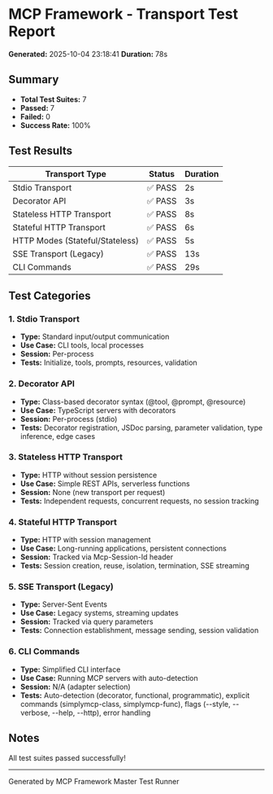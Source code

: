 # MCP Framework - Transport Test Report

**Generated:** 2025-10-04 23:18:41
**Duration:** 78s

## Summary

- **Total Test Suites:** 7
- **Passed:** 7
- **Failed:** 0
- **Success Rate:** 100%

## Test Results

| Transport Type | Status | Duration |
|----------------|--------|----------|
| Stdio Transport | ✅ PASS | 2s |
| Decorator API | ✅ PASS | 3s |
| Stateless HTTP Transport | ✅ PASS | 8s |
| Stateful HTTP Transport | ✅ PASS | 6s |
| HTTP Modes (Stateful/Stateless) | ✅ PASS | 5s |
| SSE Transport (Legacy) | ✅ PASS | 13s |
| CLI Commands | ✅ PASS | 29s |

## Test Categories

### 1. Stdio Transport
- **Type:** Standard input/output communication
- **Use Case:** CLI tools, local processes
- **Session:** Per-process
- **Tests:** Initialize, tools, prompts, resources, validation

### 2. Decorator API
- **Type:** Class-based decorator syntax (@tool, @prompt, @resource)
- **Use Case:** TypeScript servers with decorators
- **Session:** Per-process (stdio)
- **Tests:** Decorator registration, JSDoc parsing, parameter validation, type inference, edge cases

### 3. Stateless HTTP Transport
- **Type:** HTTP without session persistence
- **Use Case:** Simple REST APIs, serverless functions
- **Session:** None (new transport per request)
- **Tests:** Independent requests, concurrent requests, no session tracking

### 4. Stateful HTTP Transport
- **Type:** HTTP with session management
- **Use Case:** Long-running applications, persistent connections
- **Session:** Tracked via Mcp-Session-Id header
- **Tests:** Session creation, reuse, isolation, termination, SSE streaming

### 5. SSE Transport (Legacy)
- **Type:** Server-Sent Events
- **Use Case:** Legacy systems, streaming updates
- **Session:** Tracked via query parameters
- **Tests:** Connection establishment, message sending, session validation

### 6. CLI Commands
- **Type:** Simplified CLI interface
- **Use Case:** Running MCP servers with auto-detection
- **Session:** N/A (adapter selection)
- **Tests:** Auto-detection (decorator, functional, programmatic), explicit commands (simplymcp-class, simplymcp-func), flags (--style, --verbose, --help, --http), error handling

## Notes

All test suites passed successfully!

---

Generated by MCP Framework Master Test Runner
